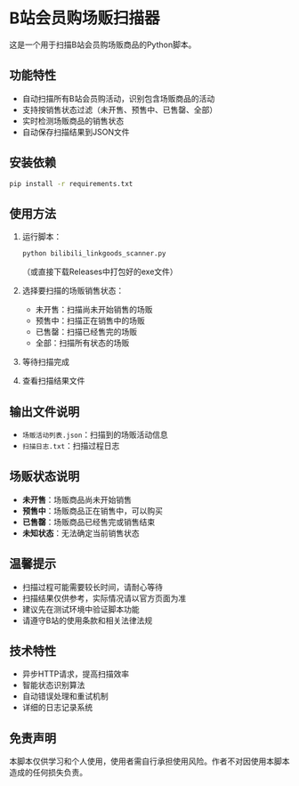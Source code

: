 # B站会员购场贩扫描器

这是一个用于扫描B站会员购场贩商品的Python脚本。

## 功能特性

- 自动扫描所有B站会员购活动，识别包含场贩商品的活动
- 支持按销售状态过滤（未开售、预售中、已售罄、全部）
- 实时检测场贩商品的销售状态
- 自动保存扫描结果到JSON文件

## 安装依赖

```bash
pip install -r requirements.txt
```

## 使用方法

1. 运行脚本：
   ```bash
   python bilibili_linkgoods_scanner.py
   ```
   （或直接下载Releases中打包好的exe文件）

2. 选择要扫描的场贩销售状态：
   - 未开售：扫描尚未开始销售的场贩
   - 预售中：扫描正在销售中的场贩
   - 已售罄：扫描已经售完的场贩
   - 全部：扫描所有状态的场贩

3. 等待扫描完成

4. 查看扫描结果文件

## 输出文件说明

- `场贩活动列表.json`：扫描到的场贩活动信息
- `扫描日志.txt`：扫描过程日志

## 场贩状态说明

- **未开售**：场贩商品尚未开始销售
- **预售中**：场贩商品正在销售中，可以购买
- **已售罄**：场贩商品已经售完或销售结束
- **未知状态**：无法确定当前销售状态

## 温馨提示

- 扫描过程可能需要较长时间，请耐心等待
- 扫描结果仅供参考，实际情况请以官方页面为准
- 建议先在测试环境中验证脚本功能
- 请遵守B站的使用条款和相关法律法规

## 技术特性

- 异步HTTP请求，提高扫描效率
- 智能状态识别算法
- 自动错误处理和重试机制
- 详细的日志记录系统

## 免责声明

本脚本仅供学习和个人使用，使用者需自行承担使用风险。作者不对因使用本脚本造成的任何损失负责。